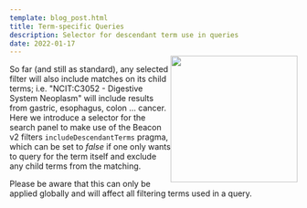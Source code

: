 ```yaml
---
template: blog_post.html
title: Term-specific Queries
description: Selector for descendant term use in queries
date: 2022-01-17
---
```


<img src="/img/2022-01-17-includeDescendantTerms-ui.png" style="float: right; width: 222px; margin-top: -15px;" />So far (and still as standard), any
selected filter will also include matches on its child terms; i.e. "NCIT:C3052 -
Digestive System Neoplasm" will include results from gastric, esophagus, colon
... cancer. Here we introduce a selector for the search panel to make use of the Beacon v2
filters `includeDescendantTerms` pragma, which can be set to _false_ if one only
wants to query for the term itself and exclude any child terms from the matching.

Please be aware that this can only be applied globally and will affect all filtering
terms used in a query.

